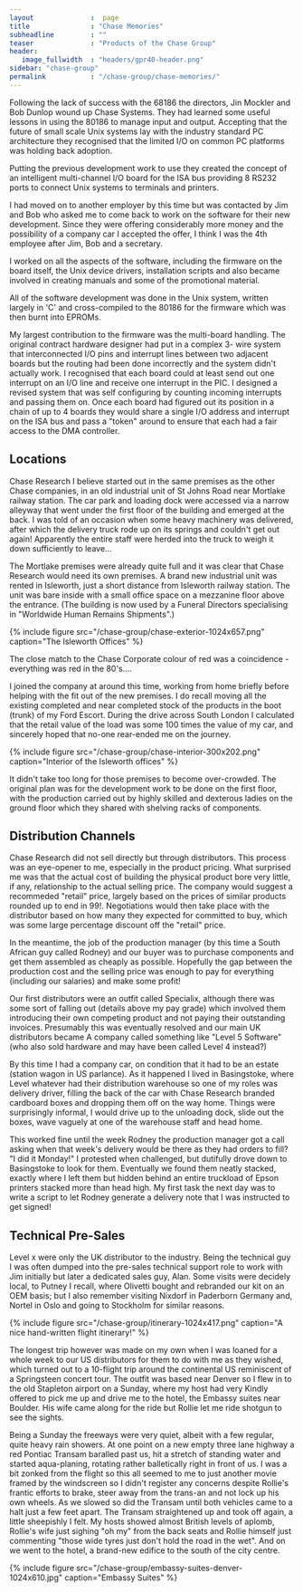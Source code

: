 ```yaml
---
layout              :  page
title               : "Chase Memories"
subheadline         : ""
teaser              : "Products of the Chase Group"
header:
   image_fullwidth  : "headers/gpr40-header.png"
sidebar: "chase-group"
permalink           : "/chase-group/chase-memories/"
---
```


Following the lack of success with the 68186 the directors, Jin Mockler and Bob
Dunlop wound up Chase Systems. They had learned some useful lessons in using
the 80186 to manage input and output. Accepting that the future of small scale
Unix systems lay with the industry standard PC architecture they recognised
that the limited I/O on common PC platforms was holding back adoption.

Putting the previous development work to use they created the concept of an
intelligent multi-channel I/O board for the ISA bus providing 8 RS232 ports to
connect Unix systems to terminals and printers.

I had moved on to another employer by this time but was contacted by Jim and
Bob who asked me to come back to work on the software for their new
development. Since they were offering considerably more money and the
possibility of a company car I accepted the offer, I think I was the 4th
employee after Jim, Bob and a secretary.

I worked on all the aspects of the software, including the firmware on the
board itself, the Unix device drivers, installation scripts and also became
involved in creating manuals and some of the promotional material.

All of the software development was done in the Unix system, written largely in
'C' and cross-compiled to the 80186 for the firmware which was then burnt into
EPROMs.

My largest contribution to the firmware was the multi-board handling. The
original contract hardware designer had put in a complex 3- wire system that
interconnected I/O pins and interrupt lines between two adjacent boards but the
routing had been done incorrectly and the system didn't actually work. I
recognised that each board could at least send out one interrupt on an I/O line
and receive one interrupt in the PIC. I designed a revised system that was self
configuring by counting incoming interrupts and passing them on. Once each
board had figured out its position in a chain of up to 4 boards they would
share a single I/O address and interrupt on the ISA bus and pass a "token"
around to ensure that each had a fair access to the DMA controller.

## Locations

Chase Research I believe started out in the same premises as the other Chase
companies, in an old industrial unit of St Johns Road near Mortlake railway
station. The car park and loading dock were accessed via a narrow alleyway that
went under the first floor of the building and emerged at the back. I was told
of an occasion when some heavy machinery was delivered, after which the
delivery truck rode up on its springs and couldn't get out again! Apparently
the entire staff were herded into the truck to weigh it down sufficiently to
leave...

The Mortlake premises were already quite full and it was clear that Chase
Research would need its own premises. A brand new industrial unit was rented in
Isleworth, just a short distance from Isleworth railway station. The unit was
bare inside with a small office space on a mezzanine floor above the entrance.
(The building is now used by a Funeral Directors specialising in "Worldwide
Human Remains Shipments".)

{% include figure src="/chase-group/chase-exterior-1024x657.png" caption="The Isleworth Offices" %}

The close match to the Chase Corporate colour of red was a coincidence -
everything was red in the 80's....

I joined the company at around this time, working from home briefly before
helping with the fit out of the new premises. I do recall moving all the
existing completed and near completed stock of the products in the boot (trunk)
of my Ford Escort. During the drive across South London I calculated that the
retail value of the load was some 100 times the value of my car, and sincerely
hoped that no-one rear-ended me on the journey.

{% include figure src="/chase-group/chase-interior-300x202.png" caption="Interior of the Isleworth offices" %}

It didn't take too long for those premises to become over-crowded. The original
plan was for the development work to be done on the first floor, with the
production carried out by highly skilled and dexterous ladies on the ground
floor which they shared with shelving racks of components.

## Distribution Channels

Chase Research did not sell directly but through distributors. This process was
an eye-opener to me, especially in the product pricing. What surprised me was
that the actual cost of building the physical product bore very little, if any,
relationship to the actual selling price. The company would suggest a
recommeded "retail" price, largely based on the prices of similar products
rounded up to end in 99!. Negotiations would then take place with the
distributor based on how many they expected for committed to buy, which was
some large percentage discount off the "retail" price.

In the meantime, the job of the production manager (by this time a South
African guy called Rodney) and our buyer was to purchase components and get
them assembled as cheaply as possible. Hopefully the gap between the production
cost and the selling price was enough to pay for everything (including our
salaries) and make some profit!

Our first distributors were an outfit called Specialix, although there was some
sort of falling out (details above my pay grade) which involved them
introducing their own competing product and not paying their outstanding
invoices. Presumably this was eventually resolved and our main UK distributors
became A company called something like "Level 5 Software" (who also sold
hardware and may have been called Level 4 instead?)

By this time I had a company car, on condition that it had to be an estate
(station wagon in US parlance). As it happened I lived in Basingstoke, where
Level whatever had their distribution warehouse so one of my roles was delivery
driver, filling the back of the car with Chase Research branded cardboard boxes
and dropping them off on the way home. Things were surprisingly informal, I
would drive up to the unloading dock, slide out the boxes, wave vaguely at one
of the warehouse staff and head home.

This worked fine until the week Rodney the production manager got a call asking
when that week's delivery would be there as they had orders to fill? "I did it
Monday!" I protested when challenged, but dutifully drove down to Basingstoke
to look for them. Eventually we found them neatly stacked, exactly where I left
them but hidden behind an entire truckload of Epson printers stacked more than
head high. My first task the next day was to write a script to let Rodney
generate a delivery note that I was instructed to get signed!

## Technical Pre-Sales

Level x were only the UK distributor to the industry. Being the technical guy I
was often dumped into the pre-sales technical support role to work with Jim
initially but later a dedicated sales guy, Alan. Some visits were decidely
local, to Putney I recall, where Olivetti bought and rebranded our kit on an
OEM basis; but I also remember visiting Nixdorf in Paderborn Germany and,
Nortel in Oslo and going to Stockholm for similar reasons.

{% include figure src="/chase-group/itinerary-1024x417.png" caption="A nice hand-written flight itinerary!" %}

The longest trip however was made on my own when I was loaned for a whole week
to our US distributors for them to do with me as they wished, which turned out
to a 10-flight trip around the continental US reminiscent of a Springsteen
concert tour. The outfit was based near Denver so I flew in to the old
Stapleton airport on a Sunday, where my host had very Kindly offered to pick me
up and drive me to the hotel, the Embassy suites near Boulder. His wife came
along for the ride but Rollie let me ride shotgun to see the sights.

Being a Sunday the freeways were very quiet, albeit with a few regular, quite
heavy rain showers. At one point on a new empty three lane highway a red
Pontiac Transam baralled past us, hit a stretch of standing water and started
aqua-planing, rotating rather balletically right in front of us. I was a bit
zonked from the flight so this all seemed to me to just another movie framed by
the windscreen so I didn't register any concerns despite Rollie's frantic
efforts to brake, steer away from the trans-an and not lock up his own wheels.
As we slowed so did the Transam until both vehicles came to a halt just a few
feet apart. The Transam straightened up and took off again, a little sheepishly
I felt. My hosts showed almost British levels of aplomb, Rollie's wife just
sighing "oh my" from the back seats and Rollie himself just commenting "those
wide tyres just don't hold the road in the wet". And on we went to the hotel, a
brand-new edifice to the south of the city centre.

{% include figure src="/chase-group/embassy-suites-denver-1024x610.jpg" caption="Embassy Suites" %}
